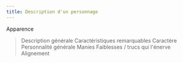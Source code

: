 ```yaml
---
title: Description d'un personnage
---
```



Apparence
> Description générale
> Caractéristiques remarquables
Caractère
> Personnalité générale
> Manies
> Faiblesses / trucs qui l'énerve
> Alignement